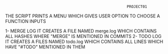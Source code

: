                                                           PROJECT01

THE SCRIPT PRINTS A MENU WHICH GIVES USER OPTION TO CHOOSE A FUNCTION
INPUTS

1- MERGE LOG
	IT CREATES A FILE NAMED merge.log  WHICH CONTAINS ALL HASHES WHERE "MERGE" IS MENTIONED IN COMMITS
2- TODO LOG
	IT CREATES A FILES NAMED todo.log WHICH CONTAINS ALL LINES WHICH HAVE "#TODO" MENTIONED IN THEM

